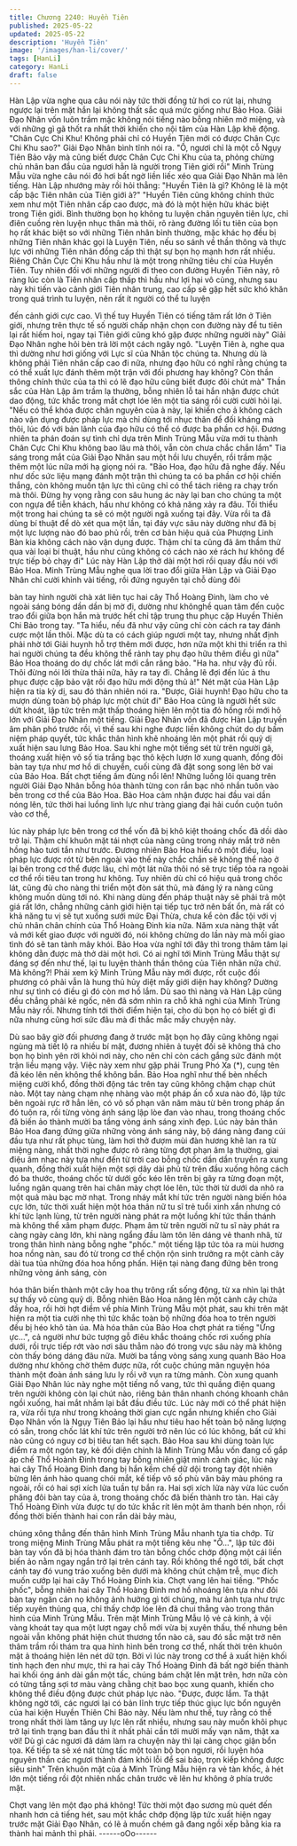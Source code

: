 ```yaml
---
title: Chương 2240: Huyền Tiên
published: 2025-05-22
updated: 2025-05-22
description: 'Huyền Tiên'
image: '/images/han-li/cover/'
tags: [HanLi]
category: HanLi
draft: false
---
```


Hàn Lập vừa nghe qua câu nói này tức thời đồng tử hơi co rút lại,
nhưng ngược lại trên mặt hắn lại không thất sắc quá mức giống
như Bảo Hoa.
Giải Đạo Nhân vốn luôn trầm mặc không nói tiếng nào bỗng nhiên
mở miệng, và với những gì gã thốt ra nhất thời khiến cho nội tâm
của Hàn Lập khẽ động.
"Chân Cực Chi Khu! Không phải chỉ có Huyền Tiên mới có được
Chân Cực Chi Khu sao?" Giải Đạo Nhân bình tĩnh nói ra.
"Ồ, ngươi chỉ là một cỗ Ngụy Tiên Bảo vậy mà cũng biết được
Chân Cực Chi Khu của ta, phỏng chừng chủ nhân ban đầu của
ngươi hẳn là người trong Tiên giới rồi" Minh Trùng Mẫu vừa nghe
câu nói đó hơi bất ngờ liền liếc xéo qua Giải Đạo Nhân mà lên
tiếng.
Hàn Lập nhướng mày rồi hỏi thẳng: "Huyền Tiên là gì? Không lẽ
là một cấp bậc Tiên nhân của Tiên giới à?"
"Huyền Tiên cũng không chính thức xem như một Tiên nhân cấp
cao được, mà đó là một hiện hữu khác biệt trong Tiên giới. Bình
thường bọn họ không tu luyện chân nguyên tiên lực, chỉ điên
cuồng rèn luyện nhục thân mà thôi, rõ ràng đường lối tu tiên của
bọn họ rất khác biệt so với những Tiên nhân bình thường, mặc
khác họ đều bị những Tiên nhân khác gọi là Luyện Tiên, nếu so
sánh về thần thông và thực lực với những Tiên nhân đồng cấp thì
thật sự bọn họ mạnh hơn rất nhiều. Riêng Chân Cực Chi Khu hầu
như là một trong những tiêu chí của Huyền Tiên. Tuy nhiên đối với
những người đi theo con đường Huyền Tiên này, rõ ràng lúc còn
là Tiên nhân cấp thấp thì hầu như lợi hại vô cùng, nhưng sau này
khi tiến vào cảnh giới Tiên nhân trung, cao cấp sẽ gặp hết sức
khó khăn trong quá trình tu luyện, nên rất ít người có thể tu luyện

đến cảnh giới cực cao. Vì thế tuy Huyền Tiên có tiếng tăm rất lớn
ở Tiên giới, nhưng trên thực tế số người chấp nhận chọn con
đường này để tu tiên lại rất hiếm hoi, ngay tại Tiên giới cũng khó
gặp được những người này" Giải Đạo Nhân nghe hỏi bèn trả lời
một cách ngây ngô.
"Luyện Tiên à, nghe qua thì dường như hơi giống với Lực sĩ của
Nhân tộc chúng ta. Nhưng dù là không phải Tiên nhân cấp cao đi
nữa, nhưng đạo hữu có nghĩ rằng chúng ta có thể xuất lực đánh
thêm một trận với đối phương hay không? Còn thần thông chính
thức của ta thì có lẽ đạo hữu cũng biết được đôi chút mà" Thần
sắc của Hàn Lập âm trầm lạ thường, bỗng nhiên lỗ tai hắn nhận
được chút dao động, tức khắc trong mắt chợt lóe lên một tia sáng
rồi cười cười hỏi lại.
"Nếu có thể khóa được chân nguyên của ả này, lại khiến cho ả
không cách nào vận dụng được pháp lực mà chỉ dùng tới nhục
thân để đối kháng mà thôi, lúc đó với bản lãnh của đạo hữu có thể
có được ba phần cơ hội. Đương nhiên ta phán đoán sự tình chỉ
dựa trên Minh Trùng Mẫu vừa mới tu thành Chân Cực Chi Khu
không bao lâu mà thôi, vẫn còn chưa chắc chắn lắm" Tia sáng
trong mắt của Giải Đạo Nhân sau một hồi lưu chuyển, rồi trầm
mặc thêm một lúc nữa mới hạ giọng nói ra.
"Bảo Hoa, đạo hữu đã nghe đấy. Nếu như dốc sức liệu mạng
đánh một trận thì chúng ta có ba phần cơ hội chiến thắng, còn
không muốn tận lực thì cũng chỉ có thể tách riêng ra chạy trốn mà
thôi. Đừng hy vọng rằng con sâu hung ác này lại ban cho chúng
ta một con ngựa để tiễn khách, hầu như không có khả năng xảy
ra đâu. Tối thiểu một trong hai chúng ta sẽ có một người ngã
xuống tại đây. Vừa rồi ta đã dùng bí thuật để dò xét qua một lần,
tại đáy vực sâu này dường như đã bị một lực lượng nào đó bao
phủ rồi, trên cơ bản hiệu quả của Phượng Linh Bàn kia không
cách nào vận dụng được. Thậm chí ta cũng đã âm thầm thử qua
vài loại bí thuật, hầu như cũng không có cách nào xé rách hư
không để trực tiếp bỏ chạy đi" Lúc này Hàn Lập thở dài một hơi
rồi quay đầu nói với Bảo Hoa.
Minh Trùng Mẫu nghe qua lời trao đổi giữa Hàn Lập và Giải Đạo
Nhân chỉ cười khỉnh vài tiếng, rồi đứng nguyên tại chỗ dùng đôi

bàn tay hình người chà xát liên tục hai cây Thổ Hoàng Đinh, làm
cho vẻ ngoài sáng bóng dần dần bị mờ đi, dường như khônghề
quan tâm đến cuộc trao đổi giữa bọn hắn mà trước hết chỉ tập
trung thu phục cặp Huyền Thiên Chi Bảo trong tay.
"Ta hiểu, nếu đã như vậy cũng chỉ còn cách ra tay đánh cược một
lần thôi. Mặc dù ta có cách giúp ngươi một tay, nhưng nhất định
phải nhờ tới Giải huynh hỗ trợ thêm mới được, hơn nữa một khi thi
triển ra thì hai người chúng ta đều không thể rảnh tay phụ đạo
hữu thêm điều gì nữa" Bảo Hoa thoáng do dự chốc lát mới cắn
răng bảo.
"Ha ha. như vậy đủ rồi. Thôi đừng nói lời thừa thải nữa, hãy ra tay
đi. Chẳng lẽ đợi đến lúc ả thu phục được cặp bảo vật rồi đạo hữu
mới động thủ à!" Nét mặt của Hàn Lập hiện ra tia kỳ dị, sau đó
thản nhiên nói ra.
"Được, Giải huynh! Đạo hữu cho ta mượn dùng toàn bộ pháp lực
một chút đi" Bảo Hoa cũng là người hết sức dứt khoát, lập tức
trên mặt thấp thoáng hiện lên một tia đỏ hồng rồi mới hô lớn với
Giải Đạo Nhân một tiếng.
Giải Đạo Nhân vốn đã được Hàn Lập truyền âm phân phó trước
rồi, vì thế sau khi nghe được liền không chút do dự bấm niệm
pháp quyết, tức khắc thân hình khẽ nhoáng lên một phát rồi quỷ
dị xuất hiện sau lưng Bảo Hoa.
Sau khi nghe một tiếng sét từ trên người gã, thoáng xuất hiện vô
số tia trắng bạc thô kệch lượn lờ xung quanh, đồng đôi bàn tay
tựa như mơ hồ di chuyển, cuối cùng đã đặt song song lên bờ vai
của Bảo Hoa.
Bất chợt tiếng ầm đùng nổi lên!
Những luồng lôi quang trên người Giải Đạo Nhân bỗng hóa thành
từng con rắn bạc nhỏ nhắn tuôn vào bên trong cơ thể của Bảo
Hoa.
Bảo Hoa cảm nhận được hai đầu vai dần nóng lên, tức thời hai
luồng linh lực như tràng giang đại hải cuồn cuộn tuôn vào cơ thể,

lúc này pháp lực bên trong cơ thể vốn đã bị khô kiệt thoáng chốc
đã dồi dào trở lại.
Thậm chí khuôn mặt tái nhợt của nàng cũng trong nháy mắt trở
nên hồng hào tươi tắn như trước.
Đương nhiên Bảo Hoa hiểu rõ một điều, loại pháp lực được rót từ
bên ngoài vào thế này chắc chắn sẽ không thể nào ở lại bên trong
cơ thể được lâu, chỉ một lát nữa thôi nó sẽ trực tiếp tỏa ra ngoài
cơ thể rồi tiêu tan trong hư không.
Tuy nhiên dù chỉ có hiệu quả trong chốc lát, cũng đủ cho nàng thi
triển một đòn sát thủ, mà đáng lý ra nàng cũng không muốn dùng
tới nó.
Khi nàng dùng đến pháp thuật này sẽ phải trả một giá rất lớn,
chẳng những cảnh giới hiện tại tiếp tục trở nên bất ổn, mà rất có
khả năng tu vị sẽ tụt xuống sưới mức Đại Thừa, chưa kể còn đắc
tội với vị chủ nhân chân chính của Thổ Hoàng Đinh kia nữa.
Năm xưa nàng thật vất vả mới kết giao được với người đó, nói
không chừng do lần này mà mối giao tình đó sẽ tan tành mây
khói.
Bảo Hoa vừa nghĩ tới đây thì trong thâm tâm lại không dằn được
mà thở dài một hơi.
Có ai nghĩ tới Minh Trùng Mẫu thật sự đáng sợ đến như thế, lại tu
luyện thành thần thông của Tiên nhân nữa chứ.
Mà không?! Phải xem kỹ Minh Trùng Mẫu này mới được, rốt cuộc
đối phương có phải vẫn là hung thủ hủy diệt mấy giới diện hay
không? Dường như sự tình có điều gì đó còn mơ hồ lắm.
Dù sao thì nàng và Hàn Lập cũng đều chẳng phải kẻ ngốc, nên
đã sớm nhìn ra chỗ khả nghi của Minh Trùng Mẫu này rồi.
Nhưng tính tới thời điểm hiện tại, cho dù bọn họ có biết gì đi nữa
nhưng cũng hơi sức đâu mà đi thắc mắc mấy chuyện này.

Dù sao bây giờ đối phương đang ở trước mặt bọn họ đây cũng
không ngại ngùng mà tiết lộ ra nhiều bí mật, đương nhiên ả tuyệt
đối sẽ không thả cho bọn họ bình yên rời khỏi nơi này, cho nên
chỉ còn cách gắng sức đánh một trận liều mạng vậy.
Việc này xem như gặp phải Trung Phó Xa (*), cung tên đã kéo lên
nên không thể không bắn.
Bảo Hoa nghĩ như thế bèn nhếch miệng cười khổ, đồng thời động
tác trên tay cũng không chậm chạp chút nào.
Một tay nàng chạm nhẹ nhàng vào một pháp ấn cổ xưa nào đó,
lập tức bên ngoài rực rỡ hẳn lên, có vô số phạn văn năm màu từ
bên trong pháp ấn đó tuôn ra, rồi từng vòng ánh sáng lập lòe đan
vào nhau, trong thoáng chốc đã biến ảo thành mười ba tầng vòng
ánh sáng xinh đẹp.
Lúc này bản thân Bảo Hoa đang đứng giữa những vòng ánh sáng
này, bộ dáng nàng đang cúi đầu tựa như rất phục tùng, làm hơi
thở đượm mùi đàn hương khẽ lan ra từ miệng nàng, nhất thời
nghe được rõ ràng từng đợt phạn âm lạ thường, giai điệu âm
nhạc này tựa như đến từ trời cao bỗng chốc dần dần truyền ra
xung quanh, đồng thời xuất hiện một sợi dây dài phủ từ trên đầu
xuống hông cách đó ba thước, thoáng chốc từ dưới gốc kéo lên
trên bị gãy ra từng đoạn một, luồng ngân quang trên hai chân
mày chợt lóe lên, tức thời từ dưới da nhô ra một quả màu bạc mờ
nhạt.
Trong nháy mắt khí tức trên người nàng biến hóa cực lớn, tức
thời xuất hiện một hóa thân nữ tu sĩ trẻ tuổi xinh xắn nhưng có khí
tức lạnh lùng, từ trên người nàng phát ra một luồng khí tức thần
thánh mà không thể xâm phạm được.
Phạm âm từ trên người nữ tu sĩ này phát ra càng ngày càng lớn,
khi nàng ngẩng đầu làm tôn lên dáng vẻ thanh nhã, từ trong thân
hình nàng bỗng nghe "phốc." một tiếng lập tức tỏa ra mùi hương
hoa nồng nàn, sau đó từ trong cơ thể chộn rộn sinh trưởng ra một
cành cây dài tua tủa những đóa hoa hồng phấn.
Hiện tại nàng đang đứng bên trong những vòng ánh sáng, còn

hóa thân biến thành một cây hoa thụ trông rất sống động, từ xa
nhìn lại thật sự thấy vô cùng quỷ dị.
Bỗng nhiên Bảo Hoa nâng lên một cành cây chứa đầy hoa, rồi hời
hợt điểm về phía Minh Trùng Mẫu một phát, sau khi trên mặt hiện
ra một tia cười nhẹ thì tức khắc toàn bộ những đóa hoa to trên
người đều bị héo khô tàn úa.
Mà hóa thân của Bảo Hoa chợt phát ra tiếng "Ừng ực...", cả
người như bức tượng gỗ điêu khắc thoáng chốc rơi xuống phía
dưới, rồi trực tiếp rớt vào nơi sâu thẳm nào đó trong vực sâu này
mà không còn thấy bóng dáng đâu nữa.
Mười ba tầng vòng sáng xung quanh Bảo Hoa dường như không
chờ thêm được nữa, rốt cuộc chúng mãn nguyện hóa thành một
đoàn ánh sáng lưu ly rồi vỡ vụn ra từng mảnh.
Còn xung quanh Giải Đạo Nhân lúc này nghe một tiếng nổ vang,
tức thì quầng điện quang trên người không còn lại chút nào, riêng
bản thân nhanh chóng khoanh chân ngồi xuống, hai mắt nhắm lại
bắt đầu điều tức.
Lúc này mới có thể phát hiện ra, vừa rồi tựa như trong khoảng
thời gian cực ngắn nhưng khiến cho Giải Đạo Nhân vốn là Ngụy
Tiên Bảo lại hầu như tiêu hao hết toàn bộ năng lượng có sẳn,
trong chốc lát khí tức trên người trở nên lúc có lúc không, bất cứ
khi nào cũng có nguy cơ bị tiêu tan hết sạch.
Bảo Hoa sau khi dùng toàn lực điểm ra một ngón tay, kẻ đối diện
chính là Minh Trùng Mẫu vốn đang cố gắp áp chế Thổ Hoành
Đinh trong tay bỗng nhiên giật mình cảnh giác, lúc này hai cây
Thổ Hoàng Đinh đang bị hắn kềm chế dữ dội trong tay đột nhiên
bừng lên ánh hào quang chói mắt, kế tiếp vô số phù văn bảy màu
phóng ra ngoài, rồi có hai sợi xích lửa tuần tự bắn ra.
Hai sợi xích lửa này vừa lúc cuốn phăng đôi bàn tay của ả, trong
thoáng chốc đã biến thành tro tàn.
Hai cây Thổ Hoàng Đinh vừa được tự do tức khắc rít lên một âm
thanh bén nhọn, rồi đồng thời biến thành hai con rắn dài bảy màu,

chúng xông thẳng đến thân hình Minh Trùng Mẫu nhanh tựa tia
chớp.
Từ trong miệng Minh Trùng Mẫu phát ra một tiếng kêu nhẹ "Ồ...",
lập tức đôi bàn tay vốn đã bị hóa thành đám tro tàn bỗng chốc
chớp động một cái liền biến ảo nằm ngay ngắn trở lại trên cánh
tay. Rồi không thể ngờ tới, bất chợt cánh tay đó vung trảo xuống
bên dưới mà không chút chậm trễ, mục đích muốn cướp lại hai
cây Thổ Hoàng Đinh kia.
Chợt vang lên hai tiếng. "Phốc phốc", bỗng nhiên hai cây Thổ
Hoàng Đinh mơ hồ nhoáng lên tựa như đôi bàn tay ngăn cản nọ
không ảnh hưởng gì tới chúng, mà hư ảnh tựa như trực tiếp
xuyên thủng qua, chỉ thấy chớp lóe lên đã chui thẳng vào trong
thân hình của Minh Trùng Mẫu.
Trên mặt Minh Trùng Mẫu lộ vẻ cả kinh, ả vội vàng khoát tay qua
một lượt ngay chỗ mới vừa bị xuyên thấu, thế nhưng bên ngoài
vẫn không phát hiện chút thương tổn nào cả, sau đó sắc mặt trở
nên thâm trầm rồi thám tra qua hình hình bên trong cơ thể, nhất
thời trên khuôn mặt ả thoáng hiện lên nét dữ tợn.
Bởi vì lúc này trong cơ thể ả xuất hiện khối tinh hạch đen như
mực, thì ra hai cây Thổ Hoàng Đinh đã bất ngờ biến thành hai
khối óng ánh dài gần một tấc, chúng bám chặt lên mặt trên, hơn
nữa còn có từng tầng sợi tơ màu vàng chằng chịt bao bọc xung
quanh, khiến cho không thể điều động được chút pháp lực nào.
"Được, được lắm. Ta thật không ngờ tới, các ngươi lại có bản lĩnh
trực tiếp thúc giục lực bổn nguyên của hai kiện Huyền Thiên Chi
Bảo này. Nếu làm như thế, tuy rằng có thể trong nhất thời làm
tăng uy lực lên rất nhiều, nhưng sau này muốn khôi phục trở lại
tình trạng ban đầu thì ít nhất phải cần tới mười mấy vạn năm, thật
xa vời! Dù gì các ngươi đã dám làm ra chuyện này thì lại càng
chọc giận bổn tọa. Kế tiếp ta sẽ xé nát từng tấc một toàn bộ bọn
ngươi, rồi luyện hóa nguyên thần các ngươi thành đám khôi lỗi để
sai bảo, trọn kiếp không được siêu sinh" Trên khuôn mặt của ả
Minh Trùng Mẫu hiện ra vẻ tàn khốc, ả hét lớn một tiếng rồi đột
nhiên nhấc chân trước vẽ lên hư không ở phía trước mặt.

Chợt vang lên một đạo phá không!
Tức thời một đạo sương mù quét đến nhanh hơn cả tiếng hét,
sau một khắc chớp động lập tức xuất hiện ngay trước mặt Giải
Đạo Nhân, có lẽ ả muốn chém gã đang ngồi xếp bằng kia ra
thành hai mảnh thì phải.
------oOo------
